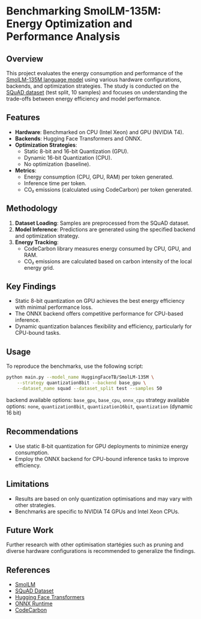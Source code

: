 # Benchmarking SmolLM-135M: Energy Optimization and Performance Analysis

## Overview
This project evaluates the energy consumption and performance of the [SmolLM-135M language model](https://huggingface.co/HuggingFaceTB/SmolLM-135M) using various hardware configurations, backends, and optimization strategies. The study is conducted on the [SQuAD dataset](https://huggingface.co/datasets/rajpurkar/squad) (test split, 10 samples) and focuses on understanding the trade-offs between energy efficiency and model performance.

## Features
- **Hardware**: Benchmarked on CPU (Intel Xeon) and GPU (NVIDIA T4).
- **Backends**: Hugging Face Transformers and ONNX.
- **Optimization Strategies**:
  - Static 8-bit and 16-bit Quantization (GPU).
  - Dynamic 16-bit Quantization (CPU).
  - No optimization (baseline).
- **Metrics**:
  - Energy consumption (CPU, GPU, RAM) per token generated.
  - Inference time per token.
  - CO₂ emissions (calculated using CodeCarbon) per token generated.

## Methodology
1. **Dataset Loading**: Samples are preprocessed from the SQuAD dataset.
2. **Model Inference**: Predictions are generated using the specified backend and optimization strategy.
3. **Energy Tracking**:
   - CodeCarbon library measures energy consumed by CPU, GPU, and RAM.
   - CO₂ emissions are calculated based on carbon intensity of the local energy grid.

## Key Findings
- Static 8-bit quantization on GPU achieves the best energy efficiency with minimal performance loss.
- The ONNX backend offers competitive performance for CPU-based inference.
- Dynamic quantization balances flexibility and efficiency, particularly for CPU-bound tasks.

## Usage
To reproduce the benchmarks, use the following script:
```bash
python main.py --model_name HuggingFaceTB/SmolLM-135M \
    --strategy quantization8bit --backend base_gpu \
    --dataset_name squad --dataset_split test --samples 50
```
backend available options: `base_gpu`, `base_cpu`, `onnx_cpu`
strategy available options: `none`, `quantization8bit`, `quantization16bit`, `quantization` (dynamic 16 bit)

## Recommendations
- Use static 8-bit quantization for GPU deployments to minimize energy consumption.
- Employ the ONNX backend for CPU-bound inference tasks to improve efficiency.

## Limitations
- Results are based on only quantization optimisations and may vary with other strategies.
- Benchmarks are specific to NVIDIA T4 GPUs and Intel Xeon CPUs.

## Future Work
Further research with other optimisation startégies such as pruning and diverse hardware configurations is recommended to generalize the findings.

## References
- [SmolLM](https://huggingface.co/HuggingFaceTB/SmolLM-135M)
- [SQuAD Dataset](https://huggingface.co/datasets/rajpurkar/squad)
- [Hugging Face Transformers](https://huggingface.co)
- [ONNX Runtime](https://onnxruntime.ai)
- [CodeCarbon](https://github.com/mlco2/codecarbon)

